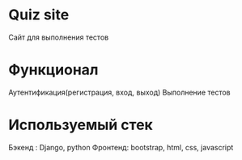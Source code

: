 # Quiz site
Сайт для выполнения тестов

# Функционал
Аутентификация(регистрация, вход, выход)
Выполнение тестов

# Используемый стек
Бэкенд : Django, python
Фронтенд: bootstrap, html, css, javascript
